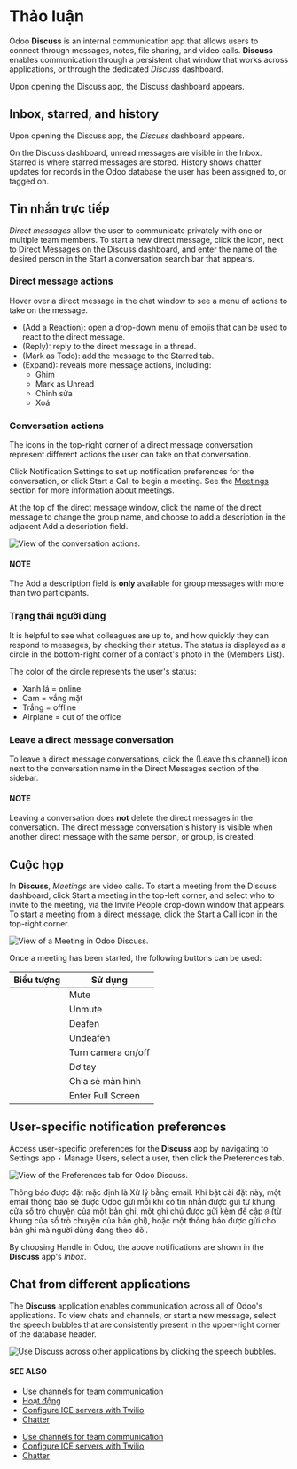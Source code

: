 # Thảo luận

Odoo **Discuss** is an internal communication app that allows users to connect through messages,
notes, file sharing, and video calls. **Discuss** enables communication through a persistent chat
window that works across applications, or through the dedicated *Discuss* dashboard.

Upon opening the Discuss app, the Discuss dashboard appears.

## Inbox, starred, and history

Upon opening the Discuss app, the *Discuss* dashboard appears.

On the Discuss dashboard, unread messages are visible in the <i class="fa fa-inbox"></i>
Inbox. <i class="fa fa-star-o"></i> Starred is where starred messages are stored.
<i class="fa fa-history"></i> History shows chatter updates for records in the Odoo database the
user has been assigned to, or tagged on.

## Tin nhắn trực tiếp

*Direct messages* allow the user to communicate privately with one or multiple team members. To
start a new direct message, click the <i class="fa fa-plus"></i> icon, next to Direct Messages on
the Discuss dashboard, and enter the name of the desired person in the Start
a conversation search bar that appears.

### Direct message actions

Hover over a direct message in the chat window to see a menu of actions to take on the message.

- <i class="oi oi-smile-add"></i> (Add a Reaction): open a drop-down menu of emojis that can be
  used to react to the direct message.
- <i class="fa fa-reply"></i> (Reply): reply to the direct message in a thread.
- <i class="fa fa-star-o"></i> (Mark as Todo): add the message to the Starred tab.
- <i class="fa fa-ellipsis-h"></i> (Expand): reveals more message actions, including:
  - <i class="fa fa-thumb-tack"></i> Ghim
  - <i class="fa fa-eye-slash"></i> Mark as Unread
  - <i class="fa fa-pencil"></i> Chỉnh sửa
  - <i class="fa fa-trash"></i> Xoá

### Conversation actions

The icons in the top-right corner of a direct message conversation represent different actions the
user can take on that conversation.

Click <i class="fa fa-bell"></i> Notification Settings to set up notification preferences for the
conversation, or click <i class="fa fa-phone"></i> Start a Call to begin a meeting. See the
[Meetings](#discuss-meetings) section for more information about meetings.

At the top of the direct message window, click the name of the direct message to change the group
name, and choose to add a description in the adjacent Add a description field.

![View of the conversation actions.](../../.gitbook/assets/conversation-actions.png)

#### NOTE
The Add a description field is **only** available for group messages with more than
two participants.

### Trạng thái người dùng

It is helpful to see what colleagues are up to, and how quickly they can respond to messages, by
checking their status. The status is displayed as a circle in the bottom-right corner of a contact's
photo in the <i class="fa fa-users"></i> (Members List).

The color of the circle represents the user's status:

- Xanh lá = online
- Cam = vắng mặt
- Trắng = offline
- Airplane = out of the office

### Leave a direct message conversation

To leave a direct message conversations, click the <i class="fa fa-times"></i> (Leave this channel)
icon next to the conversation name in the Direct Messages section of the sidebar.

#### NOTE
Leaving a conversation does **not** delete the direct messages in the conversation. The direct
message conversation's history is visible when another direct message with the same person, or
group, is created.

<a id="discuss-meetings"></a>

## Cuộc họp

In **Discuss**, *Meetings* are video calls. To start a meeting from the Discuss
dashboard, click Start a meeting in the top-left corner, and select who to invite to the
meeting, via the Invite People drop-down window that appears. To start a meeting from a
direct message, click the <i class="fa fa-phone"></i> Start a Call icon in the top-right corner.

![View of a Meeting in Odoo Discuss.](../../.gitbook/assets/meeting1.png)

Once a meeting has been started, the following buttons can be used:

| Biểu tượng                             | Sử dụng            |
|----------------------------------------|--------------------|
| <i class="fa fa-microphone"></i>       | Mute               |
| <i class="fa fa-microphone-slash"></i> | Unmute             |
| <i class="fa fa-headphones"></i>       | Deafen             |
| <i class="fa fa-deaf"></i>             | Undeafen           |
| <i class="fa fa-video-camera"></i>     | Turn camera on/off |
| <i class="fa fa-hand-paper-o"></i>     | Dơ tay             |
| <i class="fa fa-desktop"></i>          | Chia sẻ màn hình   |
| <i class="fa fa-arrows-alt"></i>       | Enter Full Screen  |

<a id="discuss-app-notification-preferences"></a>

## User-specific notification preferences

Access user-specific preferences for the **Discuss** app by navigating to Settings
app ‣ Manage Users, select a user, then click the Preferences tab.

![View of the Preferences tab for Odoo Discuss.](../../.gitbook/assets/preferences-user.png)

Thông báo được đặt mặc định là Xử lý bằng email. Khi bật cài đặt này, một email thông báo sẽ được Odoo gửi mỗi khi có tin nhắn được gửi từ khung cửa sổ trò chuyện của một bản ghi, một ghi chú được gửi kèm đề cập `@` (từ khung cửa sổ trò chuyện của bản ghi), hoặc một thông báo được gửi cho bản ghi mà người dùng đang theo dõi.

By choosing Handle in Odoo, the above notifications are shown in the **Discuss** app's
*Inbox*.

## Chat from different applications

The **Discuss** application enables communication across all of Odoo's applications. To view chats
and channels, or start a new message, select the speech bubbles that are consistently present in the
upper-right corner of the database header.

![Use Discuss across other applications by clicking the speech bubbles.](../../.gitbook/assets/discuss-in-other-apps.png)

#### SEE ALSO
- [Use channels for team communication](applications/productivity/discuss/team_communication.md)
- [Hoạt động](applications/essentials/activities.md)
- [Configure ICE servers with Twilio](applications/productivity/discuss/ice_servers.md)
- [Chatter](applications/productivity/discuss/chatter.md)

* [Use channels for team communication](applications/productivity/discuss/team_communication.md)
* [Configure ICE servers with Twilio](applications/productivity/discuss/ice_servers.md)
* [Chatter](applications/productivity/discuss/chatter.md)
